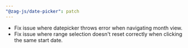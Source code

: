 ```yaml
---
"@zag-js/date-picker": patch
---
```


- Fix issue where datepicker throws error when navigating month view.
- Fix issue where range selection doesn't reset correctly when clicking the same start date.
